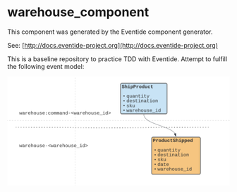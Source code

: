 # warehouse_component

This component was generated by the Eventide component generator.

See: [http://docs.eventide-project.org](http://docs.eventide-project.org)

This is a baseline repository to practice TDD with Eventide. Attempt to fulfill the following event model:

<img src="./event_model.png"/>
